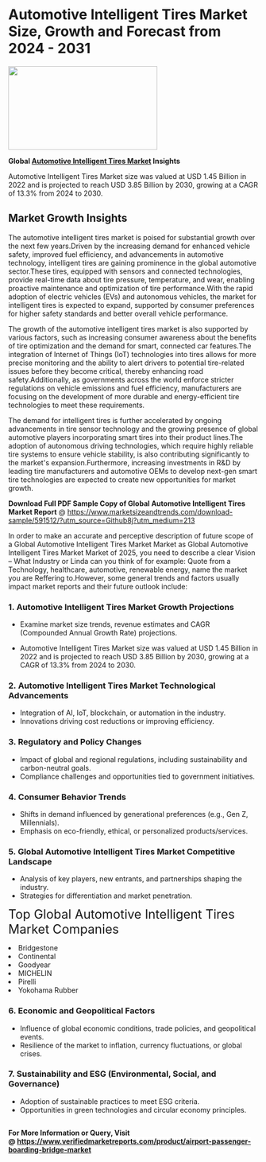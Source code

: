 <H1>Automotive Intelligent Tires Market Size, Growth and Forecast from 2024 - 2031</H1><img class="aligncenter size-medium wp-image-584254" src="https://thirdeyenews.in/wp-content/uploads/2024/09/Global-Market-Research-300x168.jpeg" alt="" width="300" height="168" /><p><strong>Global&nbsp;<a href="https://www.marketsizeandtrends.com/download-sample/591512/?utm_source=Github8j?utm_medium=213">Automotive Intelligent Tires Market</a> Insights</strong></p><p>Automotive Intelligent Tires Market size was valued at USD 1.45 Billion in 2022 and is projected to reach USD 3.85 Billion by 2030, growing at a CAGR of 13.3% from 2024 to 2030.</p><p><h2>Market Growth Insights</h2> <p>The automotive intelligent tires market is poised for substantial growth over the next few years.Driven by the increasing demand for enhanced vehicle safety, improved fuel efficiency, and advancements in automotive technology, intelligent tires are gaining prominence in the global automotive sector.These tires, equipped with sensors and connected technologies, provide real-time data about tire pressure, temperature, and wear, enabling proactive maintenance and optimization of tire performance.With the rapid adoption of electric vehicles (EVs) and autonomous vehicles, the market for intelligent tires is expected to expand, supported by consumer preferences for higher safety standards and better overall vehicle performance.</p> <p>The growth of the automotive intelligent tires market is also supported by various factors, such as increasing consumer awareness about the benefits of tire optimization and the demand for smart, connected car features.The integration of Internet of Things (IoT) technologies into tires allows for more precise monitoring and the ability to alert drivers to potential tire-related issues before they become critical, thereby enhancing road safety.Additionally, as governments across the world enforce stricter regulations on vehicle emissions and fuel efficiency, manufacturers are focusing on the development of more durable and energy-efficient tire technologies to meet these requirements.</p> <p>The demand for intelligent tires is further accelerated by ongoing advancements in tire sensor technology and the growing presence of global automotive players incorporating smart tires into their product lines.The adoption of autonomous driving technologies, which require highly reliable tire systems to ensure vehicle stability, is also contributing significantly to the market's expansion.Furthermore, increasing investments in R&D by leading tire manufacturers and automotive OEMs to develop next-gen smart tire technologies are expected to create new opportunities for market growth.</p> <p><span class=""><strong>Download Full PDF Sample Copy of Global Automotive Intelligent Tires Market Report</strong> @ <a href="https://www.marketsizeandtrends.com/download-sample/591512/?utm_source=Github8j?utm_medium=213" target="_blank">https://www.marketsizeandtrends.com/download-sample/591512/?utm_source=Github8j?utm_medium=213</a></span></p><p>In order to make an accurate and perceptive description of future scope of a Global&nbsp;Automotive Intelligent Tires Market Market as Global&nbsp;Automotive Intelligent Tires Market Market of 2025, you need to describe a clear Vision &ndash; What Industry or Linda can you think of for example: Quote from a Technology, healthcare, automotive, renewable energy, name the market you are Reffering to.However, some general trends and factors usually impact market reports and their future outlook include:</p><h3>1.&nbsp;<strong>Automotive Intelligent Tires Market Growth Projections</strong></h3><ul><li>Examine market size trends, revenue estimates and CAGR (Compounded Annual Growth Rate) projections.</li><li><p>Automotive Intelligent Tires Market size was valued at USD 1.45 Billion in 2022 and is projected to reach USD 3.85 Billion by 2030, growing at a CAGR of 13.3% from 2024 to 2030.</p></li></ul><h3>2.&nbsp;<strong>Automotive Intelligent Tires Market Technological Advancements</strong></h3><ul><li>Integration of AI, IoT, blockchain, or automation in the industry.</li><li>Innovations driving cost reductions or improving efficiency.</li></ul><h3>3.&nbsp;<strong>Regulatory and Policy Changes</strong></h3><ul><li>Impact of global and regional regulations, including sustainability and carbon-neutral goals.</li><li>Compliance challenges and opportunities tied to government initiatives.</li></ul><h3>4.&nbsp;<strong>Consumer Behavior Trends</strong></h3><ul><li>Shifts in demand influenced by generational preferences (e.g., Gen Z, Millennials).</li><li>Emphasis on eco-friendly, ethical, or personalized products/services.</li></ul><h3>5.&nbsp;<strong>Global Automotive Intelligent Tires Market Competitive Landscape</strong></h3><ul><li>Analysis of key players, new entrants, and partnerships shaping the industry.</li><li>Strategies for differentiation and market penetration.</li></ul><p data-pm-slice="1 1 []"><span style="color: inherit; font-family: inherit; font-size: 25px;">Top Global Automotive Intelligent Tires Market Companies</span></p><div class="" data-test-id=""><p><li>Bridgestone</li><li> Continental</li><li> Goodyear</li><li> MICHELIN</li><li> Pirelli</li><li> Yokohama Rubber</li></p></div><h3>6.&nbsp;<strong>Economic and Geopolitical Factors</strong></h3><ul><li>Influence of global economic conditions, trade policies, and geopolitical events.</li><li>Resilience of the market to inflation, currency fluctuations, or global crises.</li></ul><h3>7.&nbsp;<strong>Sustainability and ESG (Environmental, Social, and Governance)</strong></h3><ul><li>Adoption of sustainable practices to meet ESG criteria.</li><li>Opportunities in green technologies and circular economy principles.</li></ul><h2><strong style="font-size: 14px;">For More Information or Query, Visit @&nbsp;</strong><a style="background-color: #ffffff; font-size: 14px;" href="https://www.marketsizeandtrends.com/report/automotive-intelligent-tires-market/" target="_blank">https://www.verifiedmarketreports.com/product/airport-passenger-boarding-bridge-market</a></h2>